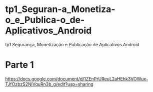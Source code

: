 # tp1_Seguran-a_Monetiza-o_e_Publica-o_de-Aplicativos_Android
tp1 Segurança, Monetização e Publicação de Aplicativos Android

# Parte 1 
https://docs.google.com/document/d/1ZEnPrUReuL2aHEhk3VOWux-TJfOzbzS2NlVquRn3b_g/edit?usp=sharing
